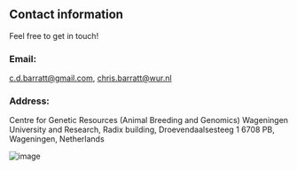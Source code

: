 ## Contact information
Feel free to get in touch!

### Email: 
c.d.barratt@gmail.com, chris.barratt@wur.nl

### Address: 
Centre for Genetic Resources (Animal Breeding and Genomics)
Wageningen University and Research,
Radix building,
Droevendaalsesteeg 1
6708 PB, Wageningen,
Netherlands

![image](https://cd-barratt.github.io/WUR.png)






